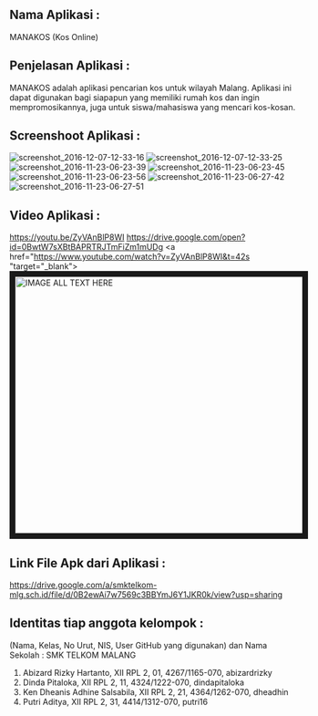 ## Nama Aplikasi : 
MANAKOS (Kos Online)

## Penjelasan Aplikasi : 
MANAKOS adalah aplikasi pencarian kos untuk wilayah Malang. Aplikasi ini dapat digunakan bagi siapapun yang memiliki rumah kos dan ingin mempromosikannya, juga untuk siswa/mahasiswa yang mencari kos-kosan.  

## Screenshoot Aplikasi : 
![screenshot_2016-12-07-12-33-16](https://cloud.githubusercontent.com/assets/15698921/20956424/6f9c956a-bc7c-11e6-85d6-15ab3ed87601.png)
![screenshot_2016-12-07-12-33-25](https://cloud.githubusercontent.com/assets/15698921/20956425/6fa41146-bc7c-11e6-8c93-c217f75dc8a4.png)
![screenshot_2016-11-23-06-23-39](https://cloud.githubusercontent.com/assets/15698921/20956426/6fa8a170-bc7c-11e6-97a9-98511460c158.png)
![screenshot_2016-11-23-06-23-45](https://cloud.githubusercontent.com/assets/15698921/20956427/6fae7fb4-bc7c-11e6-9c4a-5440d364cb31.png)
![screenshot_2016-11-23-06-23-56](https://cloud.githubusercontent.com/assets/15698921/20956431/712401e8-bc7c-11e6-98a9-3e258b18cc84.png)
![screenshot_2016-11-23-06-27-42](https://cloud.githubusercontent.com/assets/15698921/20956430/711b5c8c-bc7c-11e6-9f3a-509965553f78.png)
![screenshot_2016-11-23-06-27-51](https://cloud.githubusercontent.com/assets/15698921/20956428/6fe96ebc-bc7c-11e6-8cf9-35144527479f.png)

## Video Aplikasi : 
https://youtu.be/ZyVAnBlP8WI
https://drive.google.com/open?id=0BwtW7sXBtBAPRTRJTmFiZm1mUDg
<a href="https://www.youtube.com/watch?v=ZyVAnBlP8WI&t=42s "target="_blank">
<img src="https://cloud.githubusercontent.com/assets/15698921/20971931/d4e70fa6-bcc5-11e6-8985-c06bdee427ab.png" alt="IMAGE ALL TEXT HERE" width="600" height="450" border="10" /> </a>

## Link File Apk dari Aplikasi : 
https://drive.google.com/a/smktelkom-mlg.sch.id/file/d/0B2ewAi7w7569c3BBYmJ6Y1JKR0k/view?usp=sharing

## Identitas tiap anggota kelompok : 
(Nama, Kelas, No Urut, NIS, User GitHub yang digunakan) dan Nama Sekolah : SMK TELKOM MALANG
1. Abizard Rizky Hartanto, XII RPL 2, 01, 4267/1165-070, abizardrizky
2. Dinda Pitaloka, XII RPL 2, 11, 4324/1222-070, dindapitaloka
3. Ken Dheanis Adhine Salsabila, XII RPL 2, 21, 4364/1262-070, dheadhin
4. Putri Aditya, XII RPL 2, 31, 4414/1312-070, putri16

